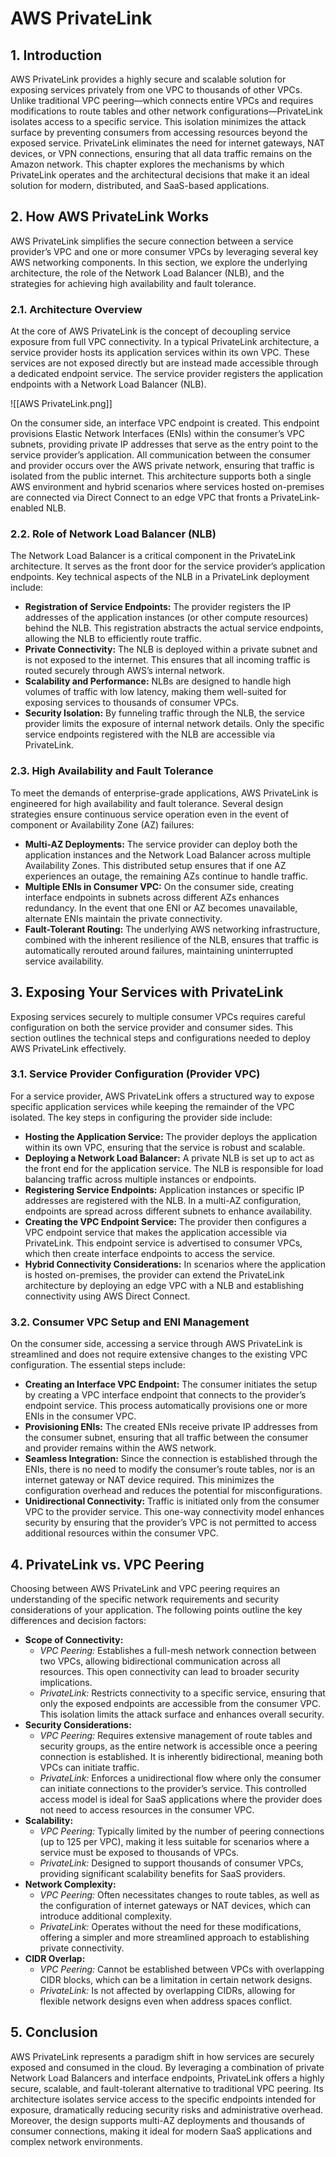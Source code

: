 # AWS PrivateLink

## 1. Introduction

AWS PrivateLink provides a highly secure and scalable solution for exposing services privately from one VPC to thousands of other VPCs. Unlike traditional VPC peering—which connects entire VPCs and requires modifications to route tables and other network configurations—PrivateLink isolates access to a specific service. This isolation minimizes the attack surface by preventing consumers from accessing resources beyond the exposed service. PrivateLink eliminates the need for internet gateways, NAT devices, or VPN connections, ensuring that all data traffic remains on the Amazon network. This chapter explores the mechanisms by which PrivateLink operates and the architectural decisions that make it an ideal solution for modern, distributed, and SaaS-based applications.

## 2. How AWS PrivateLink Works

AWS PrivateLink simplifies the secure connection between a service provider’s VPC and one or more consumer VPCs by leveraging several key AWS networking components. In this section, we explore the underlying architecture, the role of the Network Load Balancer (NLB), and the strategies for achieving high availability and fault tolerance.

### 2.1. Architecture Overview

At the core of AWS PrivateLink is the concept of decoupling service exposure from full VPC connectivity. In a typical PrivateLink architecture, a service provider hosts its application services within its own VPC. These services are not exposed directly but are instead made accessible through a dedicated endpoint service. The service provider registers the application endpoints with a Network Load Balancer (NLB).

![[AWS PrivateLink.png]]

On the consumer side, an interface VPC endpoint is created. This endpoint provisions Elastic Network Interfaces (ENIs) within the consumer’s VPC subnets, providing private IP addresses that serve as the entry point to the service provider’s application. All communication between the consumer and provider occurs over the AWS private network, ensuring that traffic is isolated from the public internet. This architecture supports both a single AWS environment and hybrid scenarios where services hosted on-premises are connected via Direct Connect to an edge VPC that fronts a PrivateLink-enabled NLB.

### 2.2. Role of Network Load Balancer (NLB)

The Network Load Balancer is a critical component in the PrivateLink architecture. It serves as the front door for the service provider’s application endpoints. Key technical aspects of the NLB in a PrivateLink deployment include:

- **Registration of Service Endpoints:** The provider registers the IP addresses of the application instances (or other compute resources) behind the NLB. This registration abstracts the actual service endpoints, allowing the NLB to efficiently route traffic.
- **Private Connectivity:** The NLB is deployed within a private subnet and is not exposed to the internet. This ensures that all incoming traffic is routed securely through AWS’s internal network.
- **Scalability and Performance:** NLBs are designed to handle high volumes of traffic with low latency, making them well-suited for exposing services to thousands of consumer VPCs.
- **Security Isolation:** By funneling traffic through the NLB, the service provider limits the exposure of internal network details. Only the specific service endpoints registered with the NLB are accessible via PrivateLink.

### 2.3. High Availability and Fault Tolerance

To meet the demands of enterprise-grade applications, AWS PrivateLink is engineered for high availability and fault tolerance. Several design strategies ensure continuous service operation even in the event of component or Availability Zone (AZ) failures:

- **Multi-AZ Deployments:** The service provider can deploy both the application instances and the Network Load Balancer across multiple Availability Zones. This distributed setup ensures that if one AZ experiences an outage, the remaining AZs continue to handle traffic.
- **Multiple ENIs in Consumer VPC:** On the consumer side, creating interface endpoints in subnets across different AZs enhances redundancy. In the event that one ENI or AZ becomes unavailable, alternate ENIs maintain the private connectivity.
- **Fault-Tolerant Routing:** The underlying AWS networking infrastructure, combined with the inherent resilience of the NLB, ensures that traffic is automatically rerouted around failures, maintaining uninterrupted service availability.

## 3. Exposing Your Services with PrivateLink

Exposing services securely to multiple consumer VPCs requires careful configuration on both the service provider and consumer sides. This section outlines the technical steps and configurations needed to deploy AWS PrivateLink effectively.

### 3.1. Service Provider Configuration (Provider VPC)

For a service provider, AWS PrivateLink offers a structured way to expose specific application services while keeping the remainder of the VPC isolated. The key steps in configuring the provider side include:

- **Hosting the Application Service:** The provider deploys the application within its own VPC, ensuring that the service is robust and scalable.
- **Deploying a Network Load Balancer:** A private NLB is set up to act as the front end for the application service. The NLB is responsible for load balancing traffic across multiple instances or endpoints.
- **Registering Service Endpoints:** Application instances or specific IP addresses are registered with the NLB. In a multi-AZ configuration, endpoints are spread across different subnets to enhance availability.
- **Creating the VPC Endpoint Service:** The provider then configures a VPC endpoint service that makes the application accessible via PrivateLink. This endpoint service is advertised to consumer VPCs, which then create interface endpoints to access the service.
- **Hybrid Connectivity Considerations:** In scenarios where the application is hosted on-premises, the provider can extend the PrivateLink architecture by deploying an edge VPC with a NLB and establishing connectivity using AWS Direct Connect.

### 3.2. Consumer VPC Setup and ENI Management

On the consumer side, accessing a service through AWS PrivateLink is streamlined and does not require extensive changes to the existing VPC configuration. The essential steps include:

- **Creating an Interface VPC Endpoint:** The consumer initiates the setup by creating a VPC interface endpoint that connects to the provider’s endpoint service. This process automatically provisions one or more ENIs in the consumer VPC.
- **Provisioning ENIs:** The created ENIs receive private IP addresses from the consumer subnet, ensuring that all traffic between the consumer and provider remains within the AWS network.
- **Seamless Integration:** Since the connection is established through the ENIs, there is no need to modify the consumer’s route tables, nor is an internet gateway or NAT device required. This minimizes the configuration overhead and reduces the potential for misconfigurations.
- **Unidirectional Connectivity:** Traffic is initiated only from the consumer VPC to the provider service. This one-way connectivity model enhances security by ensuring that the provider’s VPC is not permitted to access additional resources within the consumer VPC.

## 4. PrivateLink vs. VPC Peering

Choosing between AWS PrivateLink and VPC peering requires an understanding of the specific network requirements and security considerations of your application. The following points outline the key differences and decision factors:

- **Scope of Connectivity:**
    - _VPC Peering:_ Establishes a full-mesh network connection between two VPCs, allowing bidirectional communication across all resources. This open connectivity can lead to broader security implications.
    - _PrivateLink:_ Restricts connectivity to a specific service, ensuring that only the exposed endpoints are accessible from the consumer VPC. This isolation limits the attack surface and enhances overall security.
- **Security Considerations:**
    - _VPC Peering:_ Requires extensive management of route tables and security groups, as the entire network is accessible once a peering connection is established. It is inherently bidirectional, meaning both VPCs can initiate traffic.
    - _PrivateLink:_ Enforces a unidirectional flow where only the consumer can initiate connections to the provider’s service. This controlled access model is ideal for SaaS applications where the provider does not need to access resources in the consumer VPC.
- **Scalability:**
    - _VPC Peering:_ Typically limited by the number of peering connections (up to 125 per VPC), making it less suitable for scenarios where a service must be exposed to thousands of VPCs.
    - _PrivateLink:_ Designed to support thousands of consumer VPCs, providing significant scalability benefits for SaaS providers.
- **Network Complexity:**
    - _VPC Peering:_ Often necessitates changes to route tables, as well as the configuration of internet gateways or NAT devices, which can introduce additional complexity.
    - _PrivateLink:_ Operates without the need for these modifications, offering a simpler and more streamlined approach to establishing private connectivity.
- **CIDR Overlap:**
    - _VPC Peering:_ Cannot be established between VPCs with overlapping CIDR blocks, which can be a limitation in certain network designs.
    - _PrivateLink:_ Is not affected by overlapping CIDRs, allowing for flexible network designs even when address spaces conflict.

## 5. Conclusion

AWS PrivateLink represents a paradigm shift in how services are securely exposed and consumed in the cloud. By leveraging a combination of private Network Load Balancers and interface endpoints, PrivateLink offers a highly secure, scalable, and fault-tolerant alternative to traditional VPC peering. Its architecture isolates service access to the specific endpoints intended for exposure, dramatically reducing security risks and administrative overhead. Moreover, the design supports multi-AZ deployments and thousands of consumer connections, making it ideal for modern SaaS applications and complex network environments.
